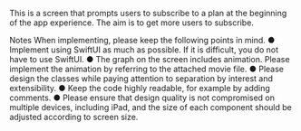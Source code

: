 This is a screen that prompts users to subscribe to a plan at the beginning of the app experience. The aim is to get more users to subscribe.

Notes
When implementing, please keep the following points in mind.
● Implement using SwiftUI as much as possible. If it is difficult, you do not have to use SwiftUI.
● The graph on the screen includes animation. Please implement the animation by referring to the attached movie file.
● Please design the classes while paying attention to separation by interest and extensibility.
● Keep the code highly readable, for example by adding comments.
● Please ensure that design quality is not compromised on multiple devices, including
iPad, and the size of each component should be adjusted according to screen size.

